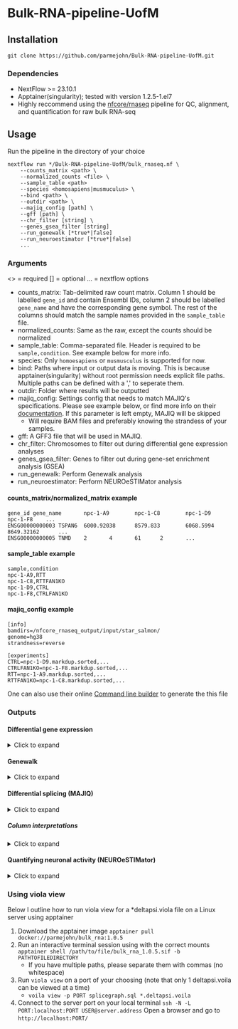 # Bulk-RNA-pipeline-UofM

## Installation

`git clone https://github.com/parmejohn/Bulk-RNA-pipeline-UofM.git`

### Dependencies
- NextFlow >= 23.10.1
- Apptainer(singularity); tested with version 1.2.5-1.el7
- Highly reccommend using the [nfcore/rnaseq](https://nf-co.re/rnaseq/3.17.0/) pipeline for QC, alignment, and quantification for raw bulk RNA-seq

## Usage
Run the pipeline in the directory of your choice

```
nextflow run */Bulk-RNA-pipeline-UofM/bulk_rnaseq.nf \
	--counts_matrix <path> \
	--normalized_counts <file> \
	--sample_table <path>
	--species <homosapiens|musmuculus> \
	--bind <path> \
	--outdir <path> \
	--majiq_config [path] \
	--gff [path] \
	--chr_filter [string] \
	--genes_gsea_filter [string]
	--run_genewalk [*true*|false]
	--run_neuroestimator [*true*|false]
	...
```

### Arguments
<> = required
[] = optional
... = nextflow options

- counts_matrix: Tab-delimited raw count matrix. Column 1 should be labelled `gene_id` and contain Ensembl IDs, column 2 should be labelled `gene_name` and have the corresponding gene symbol. The rest of the columns should match the sample names provided in the `sample_table` file.
- normalized_counts: Same as the raw, except the counts should be normalized
- sample_table: Comma-separated file. Header is required to be `sample,condition`. See example below for more info.
- species: Only `homoesapiens` or `musmusculus` is supported for now.
- bind: Paths where input or output data is moving. This is because apptainer(singularity) without root permission needs explicit file paths. Multiple paths can be defined with a ',' to seperate them.
- outdir: Folder where results will be outputted
- majiq_config: Settings config that needs to match MAJIQ's specifications. Please see example below, or find more info on their [documentation](https://biociphers.bitbucket.io/majiq-docs-academic/getting-started-guide/builder.html). If this parameter is left empty, MAJIQ will be skipped
	- Will require BAM files and preferably knowing the strandess of your samples.
- gff: A GFF3 file that will be used in MAJIQ.
- chr_filter: Chromosomes to filter out during differential gene expression analyses
- genes_gsea_filter: Genes to filter out during gene-set enrichment analysis (GSEA)
- run_genewalk: Perform Genewalk analysis
- run_neuroestimator: Perform NEUROeSTIMator analysis

#### counts_matrix/normalized_matrix example
```
gene_id gene_name       npc-1-A9        npc-1-C8        npc-1-D9        npc-1-F8	...
ENSG00000000003 TSPAN6  6000.92038      8579.833        6068.5994       8649.32162      ...
ENSG00000000005 TNMD    2       4       61      2       ...
```

#### sample_table example
```
sample,condition
npc-1-A9,RTT
npc-1-C8,RTTFAN1KO
npc-1-D9,CTRL
npc-1-F8,CTRLFAN1KO
```
#### majiq_config example
```
[info]
bamdirs=/nfcore_rnaseq_output/input/star_salmon/
genome=hg38
strandness=reverse

[experiments]
CTRL=npc-1-D9.markdup.sorted,...
CTRLFAN1KO=npc-1-F8.markdup.sorted,...
RTT=npc-1-A9.markdup.sorted,...
RTTFAN1KO=npc-1-C8.markdup.sorted,...
```
One can also use their online [Command line builder](https://biociphers.bitbucket.io/majiq-docs-academic/commandbuilder.html#command-builder) to generate the this file

### Outputs
#### Differential gene expression
<details>
<summary>Click to expand</summary>
<br>

- Perform differential gene expression analysis using DESeq2
- Using the log2FC values as rank, performs GSEA using the fgsea package
	- This method uses ALL genes, not an over-representation analyses method; DEGs would affect the pathways, but will have to filter the GSEA for them
- Files = dge/
  - Plots
    - deg_heatmap_X_vs_Y.pdf: Heatmap of DEGs for a given comparison. Rows are hierarchically clustered and expression is Z-scaled. |log2FC| >= 2 & padj < 0.05
    - deseq2_volcano_RTTFAN1KO_vs_CTRL.pdf: Volcano plot of all genes for a given comparison. Please note that cutoff uses padj but y-axis uses the unadjusted p-value. |log2FC| >= 2 & padj < 0.05
    - gsea_X_vs_Y.pdf: GSEA for a given comparison. Positive (red) normalized enrichment score (NES)  are upregulated in X; Negative NES are upregulated in Y
    - sample_similarity_heatmap.pdf: Heatmap representing sample clustering using a distance matrix. Counts are transformed via variance stabilizing transformation (VST) in DESeq2. Hierarchical is done on both the rows and columns.
    	- Notebly, large portion of genes will not be differentially expressed, so it can lead to some samples having high similarity scores to one another.
    - sample_similarity_pca.pdf: PCA plot of all samples. Grouping is done by condition by default.
    - deg_upset_upreg.pdf: Upset plot showing intersection of all upregulated genes (condition X). log2FC >= 2 & padj < 0.05
    - deg_upset_dnreg.pdf: Upset plot showing intersection of all downregulated genes (condition Y). log2FC <= -2 & padj < 0.05
  - Data
    - deseq2_X_vs_Y_res.txt: Tab-delimited file with DESeq2 results, unfiltered
    - gsea_X_vs_Y.txt: Tab-delimited file with GSEA results, unfiltered
</details>


#### Genewalk
<details>
<summary>Click to expand</summary>
<br>

- Identifies relevant functions for individual genes
	- Uses the DESeq2 results (ranked by log2FC)
	- Determines the importance of the gene and what biological pathways it impacts
- Files = genewalk/
  - deseq2_X_vs_Y_res/:
</details>

#### Differential splicing (MAJIQ)
<details>
<summary>Click to expand</summary>
<br>

- 3 modules as outlined [here](https://biociphers.bitbucket.io/majiq-docs-academic/getting-started-guide/quick-overview.html)
	- Builder: Define splice graphs and local splicing variations (LSVs)
	- Quantifier: Quantifies the relative abundance (Ψ) of LSVs and changes in the relative abundance (ΔΨ) between conditions
	- Voila: Create visualizations and interpretable files
- Aids in discovering differential splice variants
- Files = majiq/
  - build/: Files to use downstream MAJIQ functions
  - voila_tsv/:
    - *deltapsi_voila.tsv: 
  - modulized/ (only listing what I think is the most important to view):
  	- summary.tsv: Each row is a splicing module and list the total counts for each type of splicing event in the module
		- A module is defined as single entry and exit regions of the splicegraph
		- Unique single source and single target exon
	- heatmap.tsv: When using deltapsi, the junctions with the max absolute deltapsi value is chosen from each module, and one can see all of the deltapsi values for each comparison listed here.
    - ...

- For more in-depth file descriptions please visit
</details>

##### Column interpretations
<details>
<summary>Click to expand</summary>
<br>

- Below is my own understanding of each column that is shown in MAJIQ. Please visit the MAJIQ [documentation](https://biociphers.bitbucket.io/majiq-docs-academic/getting-started-guide/quick-overview.html) or their [BitBucket](https://bitbucket.org/biociphers/majiq_academic) page
	- lsv_id = `s` or `t` denotes whether it is the source or target
		- can be visualized when looking using voila view (see below on how to run it)
		- [Example](https://majiq.biociphers.org/green_et_al_2017/examples/hogenesch/adr-cer-8v8/) from the MAJIQ documentation
	- lsv_type = rough graphical output for the voila view plot
		- From their [Google Groups forums](https://groups.google.com/g/majiq_voila/c/tOrbP179tuY)
			- starts by (s or t) being source or target
			- each '|' is a new junction representation and if there is intron_retention the last character is 'i'
			- each junction is represented by  XeY.ZoK where 
				- X is the ordinal splice site in the reference exon
				- Y is the ordinal exon connecting the lsv
				- Z is the ordinal splice site in exon Y
				- K is the total number of splice sites that Y has
	- mean_dpsi_per_lsv_junction = direction of change for a given junction
		- One can think of it as the the fold-change equivelent in a differential expression analysis
	- probability_changing = probability, that the dpsi is above <threshold 1 used>
		- default is 0.2
	- probability_non_changing = probability, that the dpsi is below <threshold 2 used>
		- default = 0.05
	- \*mean_psi = E |PSI| adds up to 100% of all of the LSV's junction
		- mean psi value from the different experiments
		- **negative** values correspond to **increased differential inclusion in condition1** compared with condition2
	- num_junctions
	- num_exons
	- de_novo_junctions =  which of these junctions are unannotated
		- junctions are annotated using the GFF3 file and RNA-seq files
	- seqid = unsure
	- strand
	- junctions_coords = the positions of the gene denoting the exon junction locations and how large they are
	- exons_coords = location and size of a given exon
	- ir_coords = intron retention coordinates
	- ucsc_lsv_link = genome browser view of the whole lsv region
</details>

#### Quantifying neuronal activity (NEUROeSTIMator)
<details>
<summary>Click to expand</summary>
<br>

- Estimates neuronal activation using gene expression
	- Uses a neural network approach along with 
	- Scores based off 22 neuronal activity markers
		- Each sample will have an activity score that ranges from 0-1
- Files = neuroestimator/
  - neuroestimator_results.txt: Tab-delimited table with samples and their predicted activity score
  - neuroestimator_results.pdf: Box plot for predicted activities across conditions. Kolmogorov–Smirnov (KS) test

- For more in-depth file descriptions please visit
</details>

### Using viola view

Below I outline how to run viola view for a *deltapsi.viola file on a Linux server using apptainer

1. Download the apptainer image `apptainer pull docker://parmejohn/bulk_rna:1.0.5`
2. Run an interactive terminal session using with the correct mounts `apptainer shell /path/to/file/bulk_rna_1.0.5.sif -b PATHTOFILEDIRECTORY`
    - If you have multiple paths, please separate them with commas (no whitespace)
4. Run `viola view` on a port of your choosing (note that only 1 deltapsi.voila can be viewed at a time)
    - `voila view -p PORT splicegraph.sql *.deltapsi.voila`
5. Connect to the server port on your local terminal `ssh -N -L PORT:localhost:PORT USER@server.address`
Open a browser and go to `http://localhost:PORT/`
